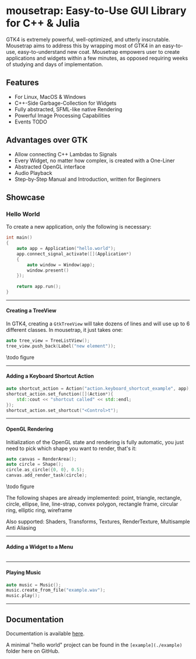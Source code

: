 # mousetrap: Easy-to-Use GUI Library for C++ & Julia

GTK4 is extremely powerful, well-optimized, and utterly inscrutable. Mousetrap aims to address this by wrapping most of GTK4
in an easy-to-use, easy-to-understand new coat. Mousetrap empowers user to create applications and widgets within a few minutes, as opposed requiring weeks of studying and days of implementation.

## Features
+ For Linux, MacOS & Windows
+ C++-Side Garbage-Collection for Widgets
+ Fully abstracted, SFML-like native Rendering
+ Powerful Image Processing Capabilities
+ Events TODO

## Advantages over GTK
+ Allow connecting C++ Lambdas to Signals
+ Every Widget, no matter how complex, is created with a One-Liner
+ Abstracted OpenGL interface
+ Audio Playback
+ Step-by-Step Manual and Introduction, written for Beginners

## Showcase

### Hello World

To create a new application, only the following is necessary:

```cpp
int main()
{
    auto app = Application("hello.world");
    app.connect_signal_activate([](Application*)
    {
        auto window = Window(app);
        window.present()
    });
    
    return app.run();
}
```
---

#### Creating a TreeView

In GTK4, creating a `GtkTreeView` will take dozens of lines and will use up to 6 different classes. In mousetrap, it just takes one:

```cpp
auto tree_view = TreeListView();
tree_view.push_back(Label("new element"));
```
\todo figure

---

#### Adding a Keyboard Shortcut Action

```cpp
auto shortcut_action = Action("action.keyboard_shortcut_example", app);
shortcut_action.set_function([](Action*){
    std::cout << "shortcut called" << std::endl;
});
shortcut_action.set_shortcut("<Control>t");
```
---

#### OpenGL Rendering 

Initialization of the OpenGL state and rendering is fully automatic, you just need to pick which shape you want to render, that's it:

```cpp
auto canvas = RenderArea();
auto circle = Shape();
circle.as_circle({0, 0}, 0.5);
canvas.add_render_task(circle);
```
\todo figure

The following shapes are already implemented: point, triangle, rectangle, circle, ellipse, line, line-strap, convex polygon, rectangle frame, circular ring, elliptic ring, wireframe

Also supported: Shaders, Transforms, Textures, RenderTexture, Multisample Anti Aliasing

---

#### Adding a Widget to a Menu

```cpp
```

---

#### Playing Music

```cpp
auto music = Music();
music.create_from_file("example.wav");
music.play();
```
---

## Documentation

Documentation is available [here](https://clemens-cords.com/mousetrap).

A minimal "hello world" project can be found in the `[example](./example)` folder here on GitHub.